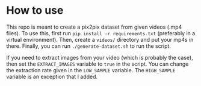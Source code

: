 # How to use

This repo is meant to create a pix2pix dataset from given videos (.mp4 files).
To use this, first run `pip install -r requirements.txt` (preferably in a virtual environment).
Then, create a `videos/` directory and put your mp4s in there.
Finally, you can run `./generate-dataset.sh` to run the script.

If you need to extract images from your video (which is probably the case), then set the
`EXTRACT_IMAGES` variable to `true` in the script. You can change the extraction rate given in the
`LOW_SAMPLE` variable. The `HIGH_SAMPLE` variable is an exception that I added.
